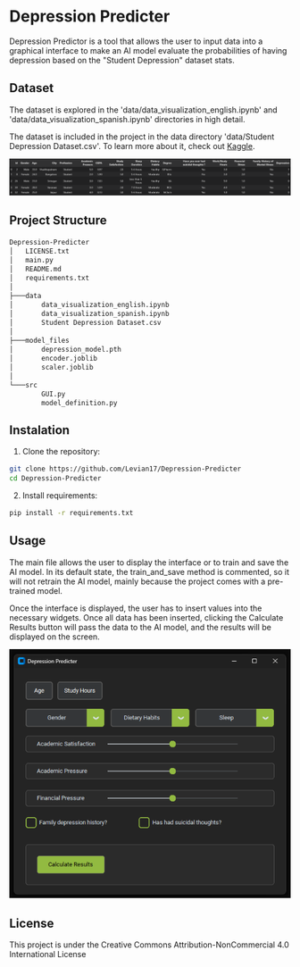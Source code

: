 # Depression Predicter

Depression Predictor is a tool that allows the user to input data into a graphical interface to make an AI model evaluate the probabilities of having depression based on the "Student Depression" dataset stats.

## Dataset

The dataset is explored in the 'data/data_visualization_english.ipynb' and 'data/data_visualization_spanish.ipynb' directories in high detail.

The dataset is included in the project in the data directory 'data/Student Depression Dataset.csv'. To learn more about it, check out [Kaggle](https://www.kaggle.com/datasets/hopesb/student-depression-dataset).

![screenshot](images/dataset_head.png)

## Project Structure
```
Depression-Predicter
│   LICENSE.txt
│   main.py
│   README.md
│   requirements.txt
│
├───data
│       data_visualization_english.ipynb
│       data_visualization_spanish.ipynb
│       Student Depression Dataset.csv
│
├───model_files
│       depression_model.pth
│       encoder.joblib
│       scaler.joblib
│
└───src
        GUI.py
        model_definition.py
```
## Instalation

 1. Clone the repository:
```sh
git clone https://github.com/Levian17/Depression-Predicter
cd Depression-Predicter
```

2. Install requirements:
```sh
pip install -r requirements.txt
```

## Usage
The main file allows the user to display the interface or to train and save the AI model. In its default state, the train_and_save method is commented, so it will not retrain the AI model, mainly because the project comes with a pre-trained model.

Once the interface is displayed, the user has to insert values into the necessary widgets. Once all data has been inserted, clicking the Calculate Results button will pass the data to the AI model, and the results will be displayed on the screen.

![screenshot](images/interface_preview.png)
## License
This project is under the Creative Commons Attribution-NonCommercial 4.0 International License
